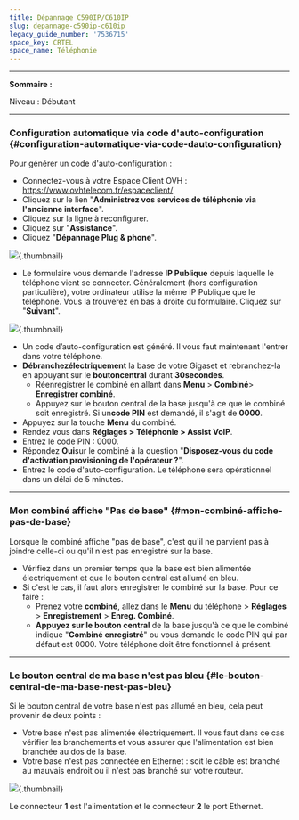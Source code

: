 ```yaml
---
title: Dépannage C590IP/C610IP
slug: depannage-c590ip-c610ip
legacy_guide_number: '7536715'
space_key: CRTEL
space_name: Téléphonie
---
```


------------------------------------------------------------------------

**Sommaire :**

Niveau : Débutant

------------------------------------------------------------------------

### Configuration automatique via code d'auto-configuration {#configuration-automatique-via-code-dauto-configuration}

Pour générer un code d'auto-configuration :

-   Connectez-vous à votre Espace Client OVH : <https://www.ovhtelecom.fr/espaceclient/>
-   Cliquez sur le lien "**Administrez vos services de téléphonie via l'ancienne interface**".
-   Cliquez sur la ligne à reconfigurer.
-   Cliquez sur "**Assistance**".
-   Cliquez "**Dépannage Plug & phone**".

![](images/2015-03-09-113828_265x400_scrot.jpg){.thumbnail}

-   Le formulaire vous demande l'adresse **IP Publique** depuis laquelle le téléphone vient se connecter. Généralement (hors configuration particulière), votre ordinateur utilise la même IP Publique que le téléphone. Vous la trouverez en bas à droite du formulaire. Cliquez sur "**Suivant**".

![](images/2015-03-09-114635_721x314_scrot.jpg){.thumbnail}

-   Un code d’auto-configuration est généré. Il vous faut maintenant l'entrer dans votre téléphone.
-   **Débranchezélectriquement** la base de votre Gigaset et rebranchez-la en appuyant sur le **boutoncentral** durant **30secondes**.
    -   Réenregistrer le combiné en allant dans **Menu** &gt; **Combiné**&gt; **Enregistrer combiné**.
    -   Appuyez sur le bouton central de la base jusqu'à ce que le combiné soit enregistré. Si un**code PIN** est demandé, il s'agit de **0000**.
-   Appuyez sur la touche **Menu** du combiné.
-   Rendez vous dans **Réglages &gt; Téléphonie &gt; Assist VoIP**.
-   Entrez le code PIN : 0000.
-   Répondez **Oui**sur le combiné à la question "**Disposez-vous du code d'activation provisioning de l'opérateur ?**".
-   Entrez le code d'auto-configuration. Le téléphone sera opérationnel dans un délai de 5 minutes.

------------------------------------------------------------------------

### Mon combiné affiche "Pas de base" {#mon-combiné-affiche-pas-de-base}

Lorsque le combiné affiche "pas de base", c'est qu'il ne parvient pas à joindre celle-ci ou qu'il n'est pas enregistré sur la base.

-   Vérifiez dans un premier temps que la base est bien alimentée électriquement et que le bouton central est allumé en bleu.
-   Si c'est le cas, il faut alors enregistrer le combiné sur la base. Pour ce faire :
    -   Prenez votre **combiné**, allez dans le **Menu** du téléphone &gt; **Réglages** &gt; **Enregistrement** &gt; **Enreg. Combiné**.
    -   **Appuyez sur le bouton central** de la base jusqu'à ce que le combiné indique "**Combiné enregistré**" ou vous demande le code PIN qui par défaut est 0000. Votre téléphone doit être fonctionnel à présent.

------------------------------------------------------------------------

### Le bouton central de ma base n'est pas bleu {#le-bouton-central-de-ma-base-nest-pas-bleu}

Si le bouton central de votre base n'est pas allumé en bleu, cela peut provenir de deux points :

-   Votre base n'est pas alimentée électriquement. Il vous faut dans ce cas vérifier les branchements et vous assurer que l'alimentation est bien branchée au dos de la base.
-   Votre base n'est pas connectée en Ethernet : soit le câble est branché au mauvais endroit ou il n'est pas branché sur votre routeur.

![](images/2015-03-06-100645_442x339_scrot.jpg){.thumbnail}

Le connecteur **1** est l'alimentation et le connecteur **2** le port Ethernet.
